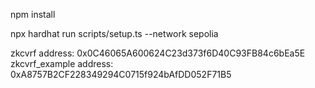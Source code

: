 npm install

npx hardhat run scripts/setup.ts --network sepolia

zkcvrf address:  0x0C46065A600624C23d373f6D40C93FB84c6bEa5E
zkcvrf_example address:  0xA8757B2CF228349294C0715f924bAfDD052F71B5

